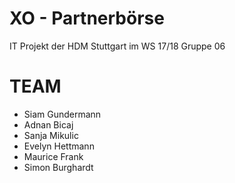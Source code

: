 # XO - Partnerbörse
IT Projekt der HDM Stuttgart im WS 17/18
Gruppe 06

# TEAM
* Siam Gundermann
* Adnan Bicaj
* Sanja Mikulic
* Evelyn Hettmann
* Maurice Frank
* Simon Burghardt
